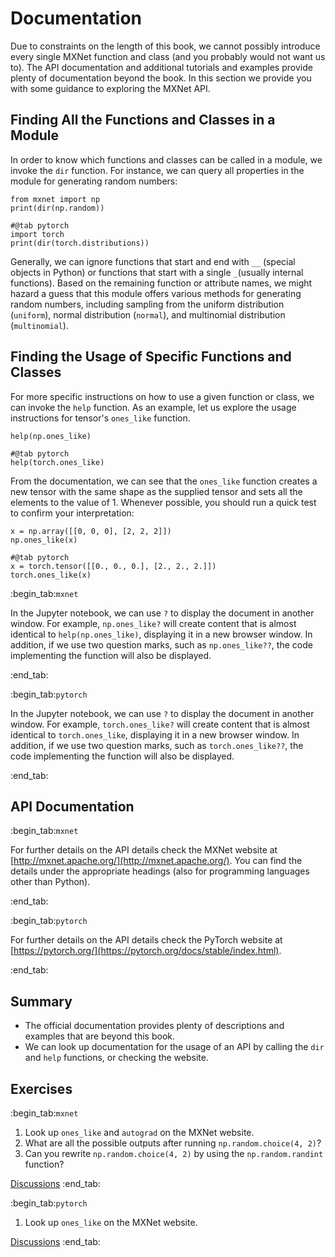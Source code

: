 # Documentation

Due to constraints on the length of this book, we cannot possibly introduce every single MXNet function and class (and you probably would not want us to). The API documentation and additional tutorials and examples provide plenty of documentation beyond the book. In this section we provide you with some guidance to exploring the MXNet API.

## Finding All the Functions and Classes in a Module

In order to know which functions and classes can be called in a module, we
invoke the `dir` function. For instance, we can query all properties in the
module for generating random numbers:

```{.python .input  n=1}
from mxnet import np
print(dir(np.random))
```

```{.python .input  n=1}
#@tab pytorch
import torch
print(dir(torch.distributions))
```

Generally, we can ignore functions that start and end with `__` (special objects in Python) or functions that start with a single `_`(usually internal functions). Based on the remaining function or attribute names, we might hazard a guess that this module offers various methods for generating random numbers, including sampling from the uniform distribution (`uniform`), normal distribution (`normal`), and multinomial distribution  (`multinomial`).

## Finding the Usage of Specific Functions and Classes

For more specific instructions on how to use a given function or class, we can invoke the  `help` function. As an example, let us explore the usage instructions for tensor's `ones_like` function.

```{.python .input}
help(np.ones_like)
```

```{.python .input}
#@tab pytorch
help(torch.ones_like)
```

From the documentation, we can see that the `ones_like` function creates a new tensor with the same shape as the supplied tensor and sets all the elements to the value of 1. Whenever possible, you should run a quick test to confirm your interpretation:

```{.python .input}
x = np.array([[0, 0, 0], [2, 2, 2]])
np.ones_like(x)
```

```{.python .input}
#@tab pytorch
x = torch.tensor([[0., 0., 0.], [2., 2., 2.]])
torch.ones_like(x)
```

:begin_tab:`mxnet`

In the Jupyter notebook, we can use `?` to display the document in another
window. For example, `np.ones_like?` will create content that is almost
identical to `help(np.ones_like)`, displaying it in a new browser
window. In addition, if we use two question marks, such as
`np.ones_like??`, the code implementing the function will also be
displayed.

:end_tab:

:begin_tab:`pytorch`

In the Jupyter notebook, we can use `?` to display the document in another
window. For example, `torch.ones_like?` will create content that is almost
identical to `torch.ones_like`, displaying it in a new browser
window. In addition, if we use two question marks, such as
`torch.ones_like??`, the code implementing the function will also be
displayed.

:end_tab:

## API Documentation

:begin_tab:`mxnet`

For further details on the API details check the MXNet website at
[http://mxnet.apache.org/](http://mxnet.apache.org/). You can find the details
under the appropriate headings (also for programming languages other than
Python).

:end_tab:

:begin_tab:`pytorch`

For further details on the API details check the PyTorch website at
[https://pytorch.org/](https://pytorch.org/docs/stable/index.html).

:end_tab:

## Summary

* The official documentation provides plenty of descriptions and examples that are beyond this book.
* We can look up documentation for the usage of an API by calling the `dir` and `help` functions, or checking the website.


## Exercises

:begin_tab:`mxnet`
1. Look up `ones_like` and `autograd` on the MXNet website.
2. What are all the possible outputs after running `np.random.choice(4, 2)`?
3. Can you rewrite `np.random.choice(4, 2)` by using the `np.random.randint` function?

[Discussions](https://discuss.d2l.ai/t/38)
:end_tab:

:begin_tab:`pytorch`
1. Look up `ones_like` on the MXNet website.

[Discussions](https://discuss.d2l.ai/t/39)
:end_tab:
